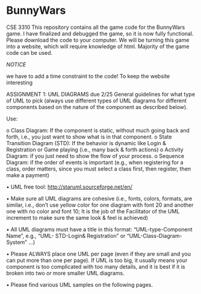 # BunnyWars
CSE 3310
This repository contains all the game code for the BunnyWars game. I have finalized and debugged the game, so it is now fully functional. Please download the code to your computer. We will be turning this game into a website, which will require knowledge of html. Majority of the game code can be used.

*NOTICE*

we have to add a time constraint to the code! To keep the website interesting

ASSIGNMENT 1: UML DIAGRAMS due 2/25
General guidelines for what type of UML to pick (always use different types of UML diagrams for
different components based on the nature of the component as described below).

 Use:
 
o Class Diagram: If the component is static, without much going back and forth, i.e., you
just want to show what is in that component.
o State Transition Diagram (STD): If the behavior is dynamic like Login & Registration or
Game playing (i.e., many back & forth actions)
o Activity Diagram: if you just need to show the flow of your process.
o Sequence Diagram: if the order of events is important (e.g., when registering for a class,
order matters, since you must select a class first, then register, then make a payment)

• UML free tool: http://staruml.sourceforge.net/en/

• Make sure all UML diagrams are cohesive (i.e., fonts, colors, formats, are similar, i.e., don’t use
yellow color for one diagram with font 20 and another one with no color and font 10; It is the
job of the Facilitator of the UML increment to make sure the same look & feel is achieved)

• All UML diagrams must have a title in this format: “UML-type-Component Name”, e.g., “UML-
STD-Login& Registration” or “UML-Class-Diagram-System” ...)

• Please ALWAYS place one UML per page (even if they are small and you can put more than one
per page). If UML is too big, it usually means your component is too complicated with too many
details, and it is best if it is broken into two or more smaller UML diagrams.

• Please find various UML samples on the following pages.

